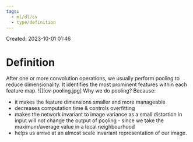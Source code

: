 ```yaml
---
tags:
  - ml/dl/cv
  - type/definition
---
```

Created: 2023-10-01 01:46
# Definition

After one or more convolution operations, we usually perform pooling to reduce dimensionality. It identifies the most prominent features within each feature map.
![][cv-pooling.jpg]
Why we do pooling? Because:
- it makes the feature dimensions smaller and more manageable
- decreases computation time & controls overfitting
- makes the network invariant to image variance as a small distortion in input will not change the output of pooling - since we take the maximum/average value in a local neighbourhood 
- helps us arrive at an almost scale invariant representation of our image.